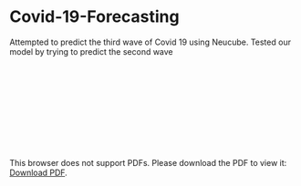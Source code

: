 # Covid-19-Forecasting
Attempted to predict the third wave of Covid 19 using Neucube. Tested our model by trying to predict the second wave

<object data="https://github.com/Qarthak/Covid-19-Forecasting/raw/master/Covid_19_Data_Forecasting_using_Neucube.pdf" type="application/pdf" width="700px" height="700px">
    <embed src="https://github.com/Qarthak/Covid-19-Forecasting/raw/master/Covid_19_Data_Forecasting_using_Neucube.pdf">
        <p>This browser does not support PDFs. Please download the PDF to view it: <a href="https://drive.google.com/file/d/1o-lMFiuUWpKJw4ymcfaLvSDIDLpFqhkJ/view?usp=sharing">Download PDF</a>.</p>
    </embed>
</object>

